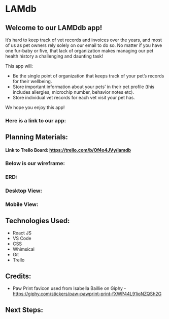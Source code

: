# LAMdb

## Welcome to our LAMDdb app!
It’s hard to keep track of vet records and invoices over the years, and most of us as pet owners rely solely on our email to do so. No matter if you have one fur-baby or five, that lack of organization makes managing our pet health history a challenging and daunting task! 

This app will: 
- Be the single point of organization that keeps track of your pet’s records for their wellbeing.
- Store important information about your pets’ in their pet profile (this includes allergies, microchip number, behavior notes etc).
- Store individual vet records for each vet visit your pet has.

We hope you enjoy this app! 

### Here is a link to our app:

## Planning Materials:
#### Link to Trello Board: https://trello.com/b/Of4o4JVy/lamdb

### Below is our wireframe:

### ERD:

### Desktop View:
### Mobile View:

## Technologies Used:
- React JS
- VS Code
- CSS
- Whimsical
- Git
- Trello
  
## Credits: 
- Paw Print favicon used from Isabella Baillie on Giphy - https://giphy.com/stickers/paw-pawprint-print-fXWP44L91ioNZQSh2G

## Next Steps: